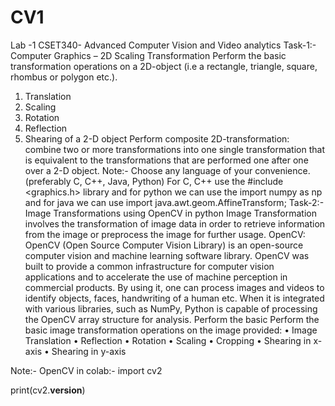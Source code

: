# CV1
Lab -1 
CSET340- Advanced Computer Vision and Video analytics
Task-1:- Computer Graphics – 2D Scaling Transformation
Perform the basic transformation operations on a 2D-object (i.e a rectangle, triangle, square, rhombus or polygon etc.).
1.	Translation
2.	Scaling
3.	Rotation
4.	Reflection
5.	Shearing of a 2-D object
Perform composite 2D-transformation: combine two or more transformations into one single transformation that is equivalent to the transformations that are performed one after one over a 2-D object. 
Note:- Choose any language of your convenience. (preferably C, C++, Java, Python)
For C, C++ use the #include <graphics.h> library and for python we can use the import numpy as np and for java we can use import java.awt.geom.AffineTransform;
Task-2:- Image Transformations using OpenCV in python
Image Transformation involves the transformation of image data in order to retrieve information from the image or preprocess the image for further usage. 
OpenCV: OpenCV (Open Source Computer Vision Library) is an open-source computer vision and machine learning software library. OpenCV was built to provide a common infrastructure for computer vision applications and to accelerate the use of machine perception in commercial products.  By using it, one can process images and videos to identify objects, faces, handwriting of a human etc. When it is integrated with various libraries, such as NumPy, Python is capable of processing the OpenCV array structure for analysis.
Perform the basic Perform the basic image transformation operations on the image provided:
•	Image Translation
•	Reflection 
•	Rotation
•	Scaling
•	Cropping
•	Shearing in x-axis
•	Shearing in y-axis

 

Note:- OpenCV in colab:-
import cv2

print(cv2.__version__)
